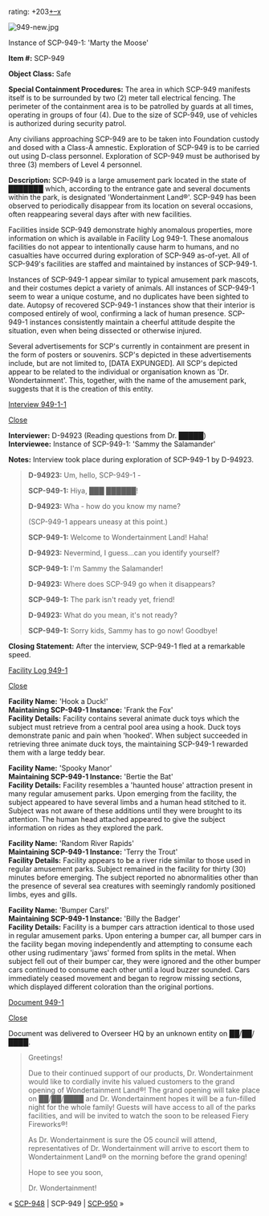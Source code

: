 rating: +203[+](javascript:; "I like it")[–](javascript:; "I don't like it")[x](javascript:; "Cancel my vote")

![949-new.jpg](http://scp-wiki.wdfiles.com/local--files/scp-949/949-new.jpg)

Instance of SCP-949-1: 'Marty the Moose'

**Item #:** SCP-949

**Object Class:** Safe

**Special Containment Procedures:** The area in which SCP-949 manifests itself is to be surrounded by two (2) meter tall electrical fencing. The perimeter of the containment area is to be patrolled by guards at all times, operating in groups of four (4). Due to the size of SCP-949, use of vehicles is authorized during security patrol.

Any civilians approaching SCP-949 are to be taken into Foundation custody and dosed with a Class-A amnestic. Exploration of SCP-949 is to be carried out using D-class personnel. Exploration of SCP-949 must be authorised by three (3) members of Level 4 personnel.

**Description:** SCP-949 is a large amusement park located in the state of ███████ which, according to the entrance gate and several documents within the park, is designated 'Wondertainment Land®'. SCP-949 has been observed to periodically disappear from its location on several occasions, often reappearing several days after with new facilities.

Facilities inside SCP-949 demonstrate highly anomalous properties, more information on which is available in Facility Log 949-1. These anomalous facilities do not appear to intentionally cause harm to humans, and no casualties have occurred during exploration of SCP-949 as-of-yet. All of SCP-949's facilities are staffed and maintained by instances of SCP-949-1.

Instances of SCP-949-1 appear similar to typical amusement park mascots, and their costumes depict a variety of animals. All instances of SCP-949-1 seem to wear a unique costume, and no duplicates have been sighted to date. Autopsy of recovered SCP-949-1 instances show that their interior is composed entirely of wool, confirming a lack of human presence. SCP-949-1 instances consistently maintain a cheerful attitude despite the situation, even when being dissected or otherwise injured.

Several advertisements for SCP's currently in containment are present in the form of posters or souvenirs. SCP's depicted in these advertisements include, but are not limited to, \[DATA EXPUNGED\]. All SCP's depicted appear to be related to the individual or organisation known as 'Dr. Wondertainment'. This, together, with the name of the amusement park, suggests that it is the creation of this entity.

[Interview 949-1-1](javascript:;)

[Close](javascript:;)

**Interviewer:** D-94923 (Reading questions from Dr. █████)  
**Interviewee:** Instance of SCP-949-1: 'Sammy the Salamander'

**Notes:** Interview took place during exploration of SCP-949-1 by D-94923.

> <Begin Interview>
> 
> **D-94923:** Um, hello, SCP-949-1 -
> 
> **SCP-949-1:** Hiya, ███ ██████!
> 
> **D-94923:** Wha - how do you know my name?
> 
> (SCP-949-1 appears uneasy at this point.)
> 
> **SCP-949-1:** Welcome to Wondertainment Land! Haha!
> 
> **D-94923:** Nevermind, I guess…can you identify yourself?
> 
> **SCP-949-1:** I'm Sammy the Salamander!
> 
> **D-94923:** Where does SCP-949 go when it disappears?
> 
> **SCP-949-1:** The park isn't ready yet, friend!
> 
> **D-94923:** What do you mean, it's not ready?
> 
> **SCP-949-1:** Sorry kids, Sammy has to go now! Goodbye!
> 
> <End Log>

**Closing Statement:** After the interview, SCP-949-1 fled at a remarkable speed.

[Facility Log 949-1](javascript:;)

[Close](javascript:;)

**Facility Name:** 'Hook a Duck!'  
**Maintaining SCP-949-1 Instance:** 'Frank the Fox'  
**Facility Details:** Facility contains several animate duck toys which the subject must retrieve from a central pool area using a hook. Duck toys demonstrate panic and pain when 'hooked'. When subject succeeded in retrieving three animate duck toys, the maintaining SCP-949-1 rewarded them with a large teddy bear.

**Facility Name:** 'Spooky Manor'  
**Maintaining SCP-949-1 Instance:** 'Bertie the Bat'  
**Facility Details:** Facility resembles a 'haunted house' attraction present in many regular amusement parks. Upon emerging from the facility, the subject appeared to have several limbs and a human head stitched to it. Subject was not aware of these additions until they were brought to its attention. The human head attached appeared to give the subject information on rides as they explored the park.

**Facility Name:** 'Random River Rapids'  
**Maintaining SCP-949-1 Instance:** 'Terry the Trout'  
**Facility Details:** Facility appears to be a river ride similar to those used in regular amusement parks. Subject remained in the facility for thirty (30) minutes before emerging. The subject reported no abnormalities other than the presence of several sea creatures with seemingly randomly positioned limbs, eyes and gills.

**Facility Name:** 'Bumper Cars!'  
**Maintaining SCP-949-1 Instance:** 'Billy the Badger'  
**Facility Details:** Facility is a bumper cars attraction identical to those used in regular amusement parks. Upon entering a bumper car, all bumper cars in the facility began moving independently and attempting to consume each other using rudimentary 'jaws' formed from splits in the metal. When subject fell out of their bumper car, they were ignored and the other bumper cars continued to consume each other until a loud buzzer sounded. Cars immediately ceased movement and began to regrow missing sections, which displayed different coloration than the original portions.

[Document 949-1](javascript:;)

[Close](javascript:;)

Document was delivered to Overseer HQ by an unknown entity on ██/██/████.

> Greetings!
> 
> Due to their continued support of our products, Dr. Wondertainment would like to cordially invite his valued customers to the grand opening of Wondertainment Land®! The grand opening will take place on ██/██/████ and Dr. Wondertainment hopes it will be a fun-filled night for the whole family! Guests will have access to all of the parks facilities, and will be invited to watch the soon to be released Fiery Fireworks®!
> 
> As Dr. Wondertainment is sure the O5 council will attend, representatives of Dr. Wondertainment will arrive to escort them to Wondertainment Land® on the morning before the grand opening!
> 
> Hope to see you soon,
> 
> Dr. Wondertainment!

« [SCP-948](/scp-948) | SCP-949 | [SCP-950](/scp-950) »